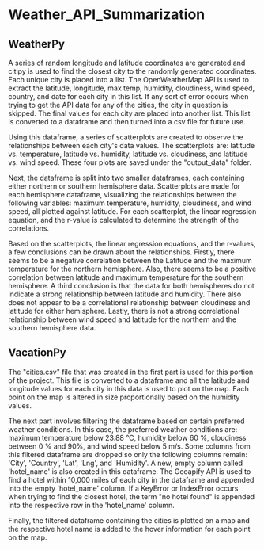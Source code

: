 # Weather_API_Summarization


## WeatherPy

A series of random longitude and latitude coordinates are generated and citipy is used to find the closest city to the randomly generated coordinates. Each unique city is placed into a list. The OpenWeatherMap API is used to extract the latitude, longitude, max temp, humidity, cloudiness, wind speed, country, and date for each city in this list. If any sort of error occurs when trying to get the API data for any of the cities, the city in question is skipped. The final values for each city are placed into another list. This list is converted to a dataframe and then turned into a csv file for future use. 

Using this dataframe, a series of scatterplots are created to observe the relationships between each city's data values. The scatterplots are: latitude vs. temperature, latitude vs. humidity, latitude vs. cloudiness, and latitude vs. wind speed. These four plots are saved under the "output_data" folder. 

Next, the dataframe is split into two smaller dataframes, each containing either northern or southern hemisphere data. Scatterplots are made for each hemisphere dataframe, visualizing the relationships between the following variables: maximum temperature, humidity, cloudiness, and wind speed, all plotted against latitude. For each scatterplot, the linear regression equation, and the r-value is calculated to determine the strength of the correlations.   

Based on the scatterplots, the linear regression equations, and the r-values, a few conclusions can be drawn about the relationships. Firstly, there seems to be a negative correlation between the Latitude and the maximum temperature for the northern hemisphere. Also, there seems to be a positive correlation between latitude and maximum temperature for the southern hemisphere. A third conclusion is that the data for both hemispheres do not indicate a strong relationship between latitude and humidity. There also does not appear to be a correlational relationship between cloudiness and latitude for either hemisphere. Lastly, there is not a strong correlational relationship between wind speed and latitude for the northern and the southern hemisphere data. 


## VacationPy

The "cities.csv" file that was created in the first part is used for this portion of the project. This file is converted to a dataframe and all the latitude and longitude values for each city in this data is used to plot on the map. Each point on the map is altered in size proportionally based on the humidity values. 

The next part involves filtering the dataframe based on certain preferred weather conditions. In this case, the preferred weather conditions are: maximum temperature below 23.88 °C, humidity below 60 %, cloudiness between 0 % and 90%, and wind speed below 5 m/s. Some columns from this filtered dataframe are dropped so only the following columns remain: 'City', 'Country', 'Lat', 'Lng', and 'Humidity'. A new, empty column called 'hotel_name' is also created in this dataframe. The Geoapify API is used to find a hotel within 10,000 miles of each city in the dataframe and appended into the empty 'hotel_name' column. If a KeyError or IndexError occurs when trying to find the closest hotel, the term "no hotel found" is appended into the respective row in the 'hotel_name' column. 

Finally, the filtered dataframe containing the cities is plotted on a map and the respective hotel name is added to the hover information for each point on the map. 
 


















